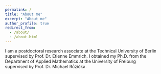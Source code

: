 ```yaml
---
permalink: /
title: "About me"
excerpt: "About me"
author_profile: true
redirect_from: 
  - /about/
  - /about.html
---
```


I am a postdoctoral research associate at the Technical University of Berlin supervised by Prof. Dr. Etienne Emmrich.
I obtained my Ph.D. from the Department of Applied Mathematics at the University of Freiburg supervised by Prof. Dr. Michael Růžička. 

<!---
Research interests
=========================
1. Analysis and numerics for `smart fluids';
2. Convergence analyses for fully-discrete approximations of evolution equations;
3. *A priori* and *a posteriori* error analysis for non-smooth convex minimization problems based on convex duality theory;
4. Discontinuous Galerkin (DG) type approximations for non-Newtonian fluids;
5. Approximation of parametric PDEs using ANNs.
--->